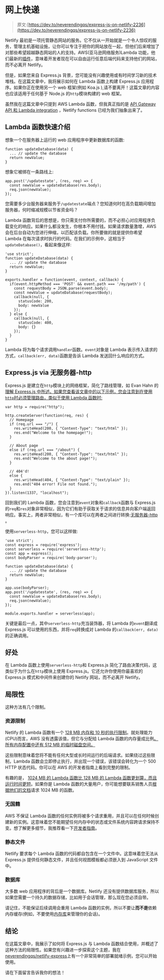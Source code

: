 # 网上快递

> 原文:[https://dev.to/neverendingqs/express-js-on-netlify-2236](https://dev.to/neverendingqs/express-js-on-netlify-2236)

Netlify 最初是一项托管静态网站的服务。它不仅从一开始就是一个令人惊叹的服务，管理主机基础设施，让你可以专注于把你的网站放在一起，但他们后来增加了对那些希望超越静态网站的人的支持。AWS(亚马逊网络服务)Lambda 功能，他们最新的[插件](https://www.netlify.com/docs/functions/)，意味着开发者现在可以自由运行任意后端代码来支持他们的网站，而不必离开 Netlify。

但是，如果您来自 Express.js 背景，您可能没有兴趣使用或有时间学习新的技术堆栈。在这篇文章中，我将展示如何在 Lambda 函数上构建 Express.js 应用程序。如果你正在使用另一个 web 框架(例如 Koa.js ),请不要离开！这篇文章的内容也应该适用于任何基于 Node.js 的`http`模块构建的 web 框架。

虽然我在这篇文章中只提到 AWS Lambda 函数，但我真正指的是 [API Gateway API 和 Lambda integration](https://docs.aws.amazon.com/apigateway/latest/developerguide/getting-started-with-lambda-integration.html) ，Netlify functions 已经为我们抽象出来了。

## Lambda 函数快速介绍

想象一个在服务器上运行的 web 应用程序中更新数据库的函数:

```
function updateDatabase(data) {
  ... // update the database
  return newValue;
} 
```

想象它被绑在一条路线上:

```
app.post('/updatestate', (res, req) => {
  const newValue = updateDatabase(res.body);
  req.json(newValue);
}); 
```

您需要多少台服务器来服务于`/updatestate`端点？您知道何时在高负载期间增加服务器，何时缩减规模以节省资金吗？

Lambda 函数背后的思想是，你只需支付你所需要的，而不必担心对应用程序负载变化的响应。如果什么都没发生，你根本不用付钱。如果请求数量激增，AWS 会在后台自动为您进行伸缩，以匹配该负载。你所要做的就是提供你希望 Lambda 在每次请求时执行的代码。在我们的示例中，这相当于`updateDatabase()`，看起来像这样:

```
'use strict';
function updateDatabase(data) {
  ... // update the database
  return newValue;
}

exports.handler = function(event, context, callback) {
  if(event.httpMethod === 'POST' && event.path === '/my/path') {
    const requestBody = JSON.parse(event.body);
    const newValue = updateDatabase(requestBody);
    callback(null, {
      statusCode: 200,
      body: newValue
    });
  } else {
    callback(null, {
      statusCode: 400,
      body: {}
    });
  }
} 
```

Lambda 将为每个请求调用`handler`函数。`event`对象是 Lambda 表示传入请求的方式，`callback(err, data)`函数是告诉 Lambda 发送回什么响应的方式。

## Express.js via 无服务器-http

Express.js 是建立在`http`模块上的网络框架，简化了路线管理，如 Evan Hahn 的[理解 Express.js 中所述。如果您查看该文章中的以下示例，您会注意到在使用`http`时必须管理路由，类似于使用 Lambda 函数时:](https://evanhahn.com/understanding-express/)

```
var http = require("http");

http.createServer(function(req, res) {
  // Homepage
  if (req.url === "/") {
    res.writeHead(200, { "Content-Type": "text/html" });
    res.end("Welcome to the homepage!");
  }

  // About page
  else if (req.url === "/about") {
    res.writeHead(200, { "Content-Type": "text/html" });
    res.end("Welcome to the about page!");
  }

  // 404'd!
  else {
    res.writeHead(404, { "Content-Type": "text/plain" });
    res.end("404 error! File not found.");
  }
}).listen(1337, "localhost"); 
```

回到我们的 Lambda 函数，您会注意到`event`对象和`callback`函数与 Express.js 的`req`和`res`对象非常相似，因为它们有助于获取关于请求的信息并向客户端返回响应。事实上，两者非常相似，有一个库可以在两者之间进行转换:[无服务器-http](https://github.com/dougmoscrop/serverless-http) 。

使用`serverless-http`，您可以这样做:

```
'use strict';
const express = require('express');
const serverless = require('serverless-http');
const app = express();
const bodyParser = require('body-parser');

function updateDatabase(data) {
  ... // update the database
  return newValue;
}

app.use(bodyParser);
app.post('/updatestate', (res, req) => {
  const newValue = updateDatabase(res.body);
  req.json(newValue);
});

module.exports.handler = serverless(app); 
```

关键是最后一点，其中`serverless-http`充当装饰器，将 Lambda 的`event`翻译成 Express.js 可以使用的东西，并将`req`转换成对 Lambda 的`callback(err, data)`的正确调用。

## 好处

在 Lambda 函数上使用`serverless-http`和 Express.js 简化了路由决策代码，这类似于为什么在`http`模块上使用 Express.js。它还允许你使用你最喜欢的 Express.js 模式和中间件来创建你的 Netlify 网站，而不必离开 Netlify。

## 局限性

这种方法有几个限制。

### 资源限制

Netlify 的 Lambda 函数有一个 [128 MB 内存和 10 秒的执行限制](https://www.netlify.com/docs/functions/#custom-deployment-options)。就处理能力(CPU)而言，AWS 没有透露该值，但它与分配给 Lambda 函数的内存量成比例[。所有内存配置中还有 512 MB 的临时磁盘空间。](https://docs.aws.amazon.com/lambda/latest/dg/resource-model.html)

这些限制意味着您将不能有任何大型或长时间运行的后端请求。如果绕过这些限制，Lambda 函数会立即停止执行，并出现一个错误，该错误会转化为一个 500 HTTP 状态代码。你可以在 AWS 的开发者指南上看到完整的限制。

有趣的是， [1024 MB 的 Lambda 函数比 128 MB 的 Lambda 函数更划算，而且运行时间更短](https://medium.com/epsagon/how-to-make-lambda-faster-memory-performance-benchmark-be6ebc41f0fc)。如果你是 Lambda 函数的大量用户，你可能想要联系销售人员[根据他们的文档](https://www.netlify.com/docs/functions/)请求 1024 MB 的函数。

### 无国籍

AWS 不保证 Lambda 函数的任何实例将被多个请求重用，并且可以在任何时候创建新的实例。这意味着您不能期望任何内存中的状态或文件系统内容跨请求保持不变。想了解更多细节，我推荐看一下[开发者指南](https://docs.aws.amazon.com/lambda/latest/dg/running-lambda-code.html)。

### 静态文件

Netlify 要求每个 Lambda 函数的代码都自包含在一个文件中。这意味着您无法从 Express.js 提供任何静态文件，并且任何视图模板都必须嵌入到 JavaScript 文件中。

### 数据库

大多数 web 应用程序的背后是一个数据库。Netlify 还没有提供数据库服务，所以如果您需要一个持久的数据存储，比如用于会话管理，那么现在您必须自带。

请记住，不能保证后续调用会重用 Lambda 函数的实例，所以不要让**而不是**依赖内存缓存(例如，不要使用[内存库](https://github.com/roccomuso/memorystore)来管理你的会话)。

## 结论

在这篇文章中，我展示了如何将 Express.js 与 Lambda 函数结合使用，并概述了这种方法的局限性。如果您有兴趣进一步探索这个主题，我在[neverendingqs/netlify-express](https://github.com/neverendingqs/netlify-express)上有一个非常简单的部署就绪示例，您可以开始使用。

请在下面留言告诉我你的想法！